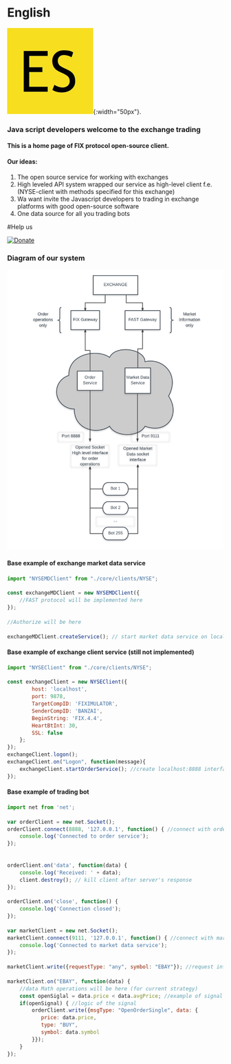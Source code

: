# English

![](./es6-logo.jpg?=50){:width="50px"}.

### Java script developers welcome to the exchange trading 

 
#### This is a home page of FIX protocol open-source client.

#### Our ideas:
1. The open source service for working with exchanges
2. High leveled API system wrapped our service as high-level client f.e. (NYSE-client with methods specified for this exchange)
3. Wa want invite the Javascript developers to trading in exchange platforms with good open-source software
4. One data source for all you trading bots

#Help us

[![Donate](https://img.shields.io/badge/Donate-PayPal-green.svg)](https://www.paypal.com/cgi-bin/webscr?cmd=_s-xclick&hosted_button_id=MN45NZ5YF3NZ4)

### Diagram of our system

![](./schema.png?raw=true)


#### Base example of exchange market data service
```javascript
import "NYSEMDClient" from "./core/clients/NYSE";

const exchangeMDClient = new NYSEMDClient({
    //FAST protocol will be implemented here
});

//Authorize will be here

exchangeMDClient.createService(); // start market data service on localhost:9111
```

#### Base example of exchange client service (still not implemented)
```javascript
import "NYSEClient" from "./core/clients/NYSE";

const exchangeClient = new NYSEClient({
    	host: 'localhost',
    	port: 9878,
    	TargetCompID: 'FIXIMULATOR',
    	SenderCompID: 'BANZAI',
    	BeginString: 'FIX.4.4',
    	HeartBtInt: 30,
    	SSL: false
    };
});
exchangeClient.logon();
exchangeClient.on("Logon", function(message){
    exchangeClient.startOrderService(); //create localhost:8888 interface for sending commadns
});

```
#### Base example of trading bot 
```javascript
import net from 'net';

var orderClient = new net.Socket();
orderClient.connect(8888, '127.0.0.1', function() { //connect with order sending service
	console.log('Connected to order service');
});


orderClient.on('data', function(data) {
	console.log('Received: ' + data);
	client.destroy(); // kill client after server's response
});

orderClient.on('close', function() {
	console.log('Connection closed');
});

var marketClient = new net.Socket();
marketClient.connect(9111, '127.0.0.1', function() { //connect with market data service
	console.log('Connected to market data service');
});

marketClient.write({requestType: "any", symbol: "EBAY"}); //request informations about EBAY symbol

marketClient.on("EBAY", function(data) {
    //data Math operations will be here (for current strategy)
    const openSiglal = data.price < data.avgPrice; //example of signal
    if(openSignal) { //logic of the signal
        orderClient.write({msgType: "OpenOrderSingle", data: {
           price: data.price,
           type: "BUY",
           symbol: data.symbol
        }});
    } 
});

```

